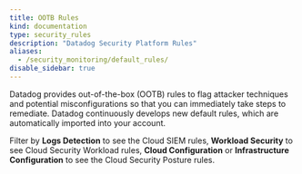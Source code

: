 ```yaml
---
title: OOTB Rules
kind: documentation
type: security_rules
description: "Datadog Security Platform Rules"
aliases:
  - /security_monitoring/default_rules/
disable_sidebar: true
---
```


Datadog provides out-of-the-box (OOTB) rules to flag attacker techniques and potential misconfigurations so that you can immediately take steps to remediate. Datadog continuously develops new default rules, which are automatically imported into your account.

Filter by **Logs Detection** to see the Cloud SIEM rules, **Workload Security** to see Cloud Security Workload rules, **Cloud Configuration** or **Infrastructure Configuration** to see the Cloud Security Posture rules.
